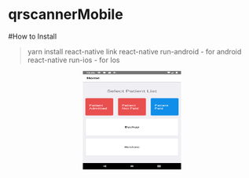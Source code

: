 # qrscannerMobile


#How to Install

> yarn install
> react-native link
> react-native run-android  - for android
> react-native run-ios - for Ios

 <p align="center">
  <img src="./assets/img/home.png" height="200" width="200">
 </p>
